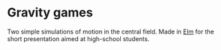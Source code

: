 # Gravity games

Two simple simulations of motion in the central field.
Made in [Elm](http://elm-lang.org)
for the short presentation aimed at high-school students.
